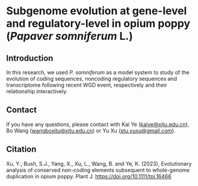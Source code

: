 # Subgenome evolution at gene-level and regulatory-level in opium poppy (*Papaver somniferum* L.)

## Introduction
In this research, we used *P. somniferum* as a model system to study of the evolution of coding sequences, noncoding regulatory sequences and transcriptome following recent WGD event, respectively and their relationship interactively.

## Contact
If you have any questions, please contact with Kai Ye (kaiye@xjtu.edu.cn), Bo Wang (wangboxjtu@xjtu.edu.cn) or Yu Xu (stu.yuxu@gmail.com).

## Citation
Xu, Y., Bush, S.J., Yang, X., Xu, L., Wang, B. and Ye, K. (2023), Evolutionary analysis of conserved non-coding elements subsequent to whole-genome duplication in opium poppy. Plant J. https://doi.org/10.1111/tpj.16466
